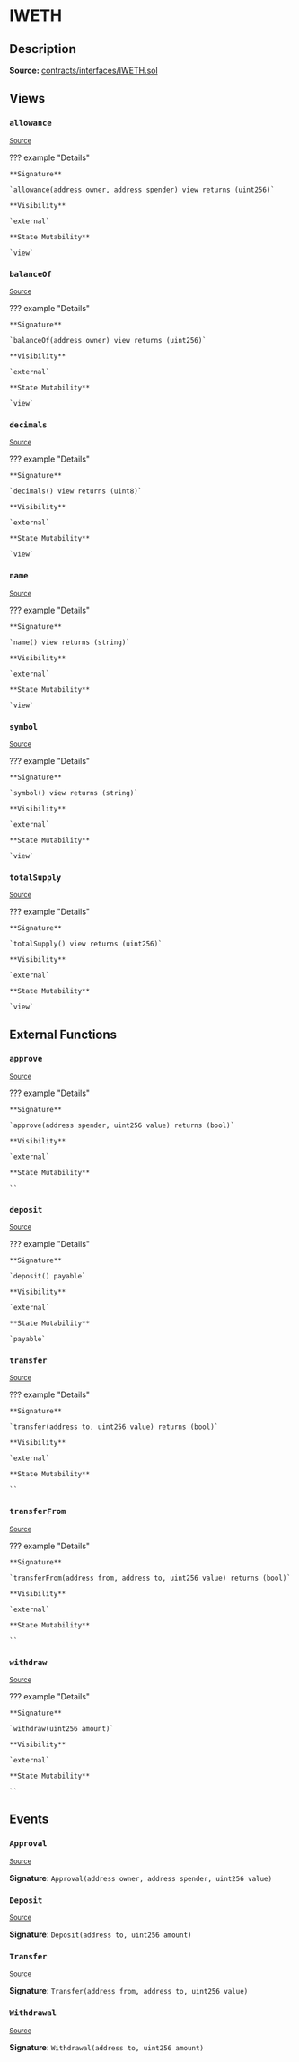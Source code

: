 # IWETH

## Description

**Source:** [contracts/interfaces/IWETH.sol](https://github.com/Synthetixio/synthetix/tree/v2.89.1/contracts/interfaces/IWETH.sol)

## Views

### `allowance`

<sub>[Source](https://github.com/Synthetixio/synthetix/tree/v2.89.1/contracts/interfaces/IWETH.sol#L16)</sub>

??? example "Details"

    **Signature**

    `allowance(address owner, address spender) view returns (uint256)`

    **Visibility**

    `external`

    **State Mutability**

    `view`

### `balanceOf`

<sub>[Source](https://github.com/Synthetixio/synthetix/tree/v2.89.1/contracts/interfaces/IWETH.sol#L14)</sub>

??? example "Details"

    **Signature**

    `balanceOf(address owner) view returns (uint256)`

    **Visibility**

    `external`

    **State Mutability**

    `view`

### `decimals`

<sub>[Source](https://github.com/Synthetixio/synthetix/tree/v2.89.1/contracts/interfaces/IWETH.sol#L9)</sub>

??? example "Details"

    **Signature**

    `decimals() view returns (uint8)`

    **Visibility**

    `external`

    **State Mutability**

    `view`

### `name`

<sub>[Source](https://github.com/Synthetixio/synthetix/tree/v2.89.1/contracts/interfaces/IWETH.sol#L5)</sub>

??? example "Details"

    **Signature**

    `name() view returns (string)`

    **Visibility**

    `external`

    **State Mutability**

    `view`

### `symbol`

<sub>[Source](https://github.com/Synthetixio/synthetix/tree/v2.89.1/contracts/interfaces/IWETH.sol#L7)</sub>

??? example "Details"

    **Signature**

    `symbol() view returns (string)`

    **Visibility**

    `external`

    **State Mutability**

    `view`

### `totalSupply`

<sub>[Source](https://github.com/Synthetixio/synthetix/tree/v2.89.1/contracts/interfaces/IWETH.sol#L12)</sub>

??? example "Details"

    **Signature**

    `totalSupply() view returns (uint256)`

    **Visibility**

    `external`

    **State Mutability**

    `view`

## External Functions

### `approve`

<sub>[Source](https://github.com/Synthetixio/synthetix/tree/v2.89.1/contracts/interfaces/IWETH.sol#L21)</sub>

??? example "Details"

    **Signature**

    `approve(address spender, uint256 value) returns (bool)`

    **Visibility**

    `external`

    **State Mutability**

    ``

### `deposit`

<sub>[Source](https://github.com/Synthetixio/synthetix/tree/v2.89.1/contracts/interfaces/IWETH.sol#L30)</sub>

??? example "Details"

    **Signature**

    `deposit() payable`

    **Visibility**

    `external`

    **State Mutability**

    `payable`

### `transfer`

<sub>[Source](https://github.com/Synthetixio/synthetix/tree/v2.89.1/contracts/interfaces/IWETH.sol#L19)</sub>

??? example "Details"

    **Signature**

    `transfer(address to, uint256 value) returns (bool)`

    **Visibility**

    `external`

    **State Mutability**

    ``

### `transferFrom`

<sub>[Source](https://github.com/Synthetixio/synthetix/tree/v2.89.1/contracts/interfaces/IWETH.sol#L23)</sub>

??? example "Details"

    **Signature**

    `transferFrom(address from, address to, uint256 value) returns (bool)`

    **Visibility**

    `external`

    **State Mutability**

    ``

### `withdraw`

<sub>[Source](https://github.com/Synthetixio/synthetix/tree/v2.89.1/contracts/interfaces/IWETH.sol#L32)</sub>

??? example "Details"

    **Signature**

    `withdraw(uint256 amount)`

    **Visibility**

    `external`

    **State Mutability**

    ``

## Events

### `Approval`

<sub>[Source](https://github.com/Synthetixio/synthetix/tree/v2.89.1/contracts/interfaces/IWETH.sol#L36)</sub>

**Signature**: `Approval(address owner, address spender, uint256 value)`

### `Deposit`

<sub>[Source](https://github.com/Synthetixio/synthetix/tree/v2.89.1/contracts/interfaces/IWETH.sol#L37)</sub>

**Signature**: `Deposit(address to, uint256 amount)`

### `Transfer`

<sub>[Source](https://github.com/Synthetixio/synthetix/tree/v2.89.1/contracts/interfaces/IWETH.sol#L35)</sub>

**Signature**: `Transfer(address from, address to, uint256 value)`

### `Withdrawal`

<sub>[Source](https://github.com/Synthetixio/synthetix/tree/v2.89.1/contracts/interfaces/IWETH.sol#L38)</sub>

**Signature**: `Withdrawal(address to, uint256 amount)`
